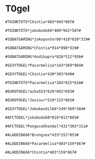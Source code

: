 # T0gel

```
#TOINKTOTO*Chintia*403*945*807#
```

```
#TOINKTOTO*jokobodo68*409*941*507#
```

```
#SOBATGAMING*jokoponter68*418*028*319#
```

```
#SOBATGAMING*Chintia*914*098*319#
```

```
#SOBATGAMING*Andikapra*826*512*936#
```

```
#SEXYTOGEL*Pacarmelisa*143*369*984#
```

```
#SEXYTOGEL*Chintia*430*303*949#
```

```
#TOINKTOTO*Pacarmelisa*284*815*618#
```

```
#EUROTOGEL*azka553*629*602*693#
```

```
#EUROTOGEL*Joninur*519*132*803#
```

```
#SEXYTOGEL*Jokokendil68*249*369*384#
```

```
#AFCTOGEL*jokobodo68*016*013*865#
```

```
#AFCTOGEL*Pengocokhandal*431*303*311#
```

```
#ALADDIN666*Brengsex*433*151*853#
```

```
#ALADDIN666*Pacarmelisa*403*159*867#
```

```
#ALADDIN666*Chintia*403*159*867#
```
